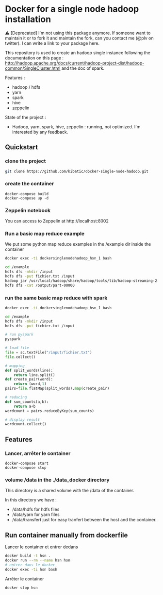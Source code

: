 Docker for a single node hadoop installation
============================================

⚠️ [Deprecated] I'm not using this package anymore. If someone want to maintain it or to fork it and maintain the fork, can you contact me (@plv on twitter). I can write a link to your package here.

This repository is used to create an hadoop single instance following the documentation on this page :
http://hadoop.apache.org/docs/current/hadoop-project-dist/hadoop-common/SingleCluster.html and the doc
of spark.

Features :

* hadoop / hdfs
* yarn
* spark
* hive
* zeppelin

State of the project :

* Hadoop, yarn, spark, hive, zeppelin : running, not optimized. I'm interested by any feedback.

Quickstart
----------

### clone the project

```bash
git clone https://github.com/kibatic/docker-single-node-hadoop.git
```

### create the container

```
docker-compose build
docker-compose up -d
```

### Zeppelin notebook

You can access to Zeppelin at http://localhost:8002

### Run a basic map reduce example

We put some python map reduce examples in the /example dir inside the container

```bash
docker exec -ti dockersinglenodehadoop_hsn_1 bash

cd /example
hdfs dfs -mkdir /input
hdfs dfs -put fichier.txt /input
hadoop jar /usr/local/hadoop/share/hadoop/tools/lib/hadoop-streaming-2.7.1.jar -input /input -output /output -mapper /example/mapper.py -reducer /example/reducer.py
hdfs dfs -cat /output/part-00000
```

### run the same basic map reduce with spark

```bash
docker exec -ti dockersinglenodehadoop_hsn_1 bash

cd /example
hdfs dfs -mkdir /input
hdfs dfs -put fichier.txt /input

# run pyspark
pyspark
```

```python
# load file
file = sc.textFile("/input/fichier.txt")
file.collect()

# mapping
def split_words(line):
    return line.split()
def create_pair(word):
    return (word,1)
pairs=file.flatMap(split_words).map(create_pair)

# reducing
def sum_counts(a,b):
    return a+b
wordcount = pairs.reduceByKey(sum_counts)

# display result
wordcount.collect()
```

Features
--------

### Lancer, arrêter le container

```
docker-compose start
docker-compose stop
```

### volume /data in the ./data_docker directory

This directory is a shared volume with the /data of the container.

In this directory we have :

* /data/hdfs for hdfs files
* /data/yarn for yarn files
* /data/transfert just for easy tranfert between the host and the container.

Run container manually from dockerfile
--------------------------------------

Lancer le container et entrer dedans

```bash
docker build -t hsn .
docker run --rm --name hsn hsn
# entrer dans le docker
docker exec -ti hsn bash
```

Arrêter le container

```bash
docker stop hsn
```
